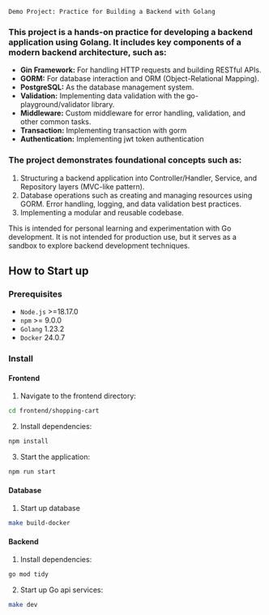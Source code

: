 `Demo Project: Practice for Building a Backend with Golang`

### This project is a hands-on practice for developing a backend application using Golang. It includes key components of a modern backend architecture, such as:

- **Gin Framework:** For handling HTTP requests and building RESTful APIs.
- **GORM:** For database interaction and ORM (Object-Relational Mapping).
- **PostgreSQL:** As the database management system.
- **Validation:** Implementing data validation with the go-playground/validator library.
- **Middleware:** Custom middleware for error handling, validation, and other common tasks.
- **Transaction:** Implementing transaction with gorm
- **Authentication:** Implementing jwt token authentication


### The project demonstrates foundational concepts such as:

1. Structuring a backend application into Controller/Handler, Service, and Repository layers (MVC-like pattern).
2. Database operations such as creating and managing resources using GORM.
Error handling, logging, and data validation best practices.
3. Implementing a modular and reusable codebase.


This is intended for personal learning and experimentation with Go development. It is not intended for production use, but it serves as a sandbox to explore backend development techniques.


## How to Start up

### Prerequisites
- `Node.js` >=18.17.0
- `npm` >= 9.0.0
- `Golang` 1.23.2
- `Docker` 24.0.7

### Install
#### Frontend
1. Navigate to the frontend directory:
```bash
cd frontend/shopping-cart
```
2. Install dependencies:
```bash
npm install
```
3. Start the application:
```bash
npm run start
```

#### Database
1. Start up database
```bash
make build-docker
```

#### Backend
1. Install dependencies:
```bash
go mod tidy
```
2. Start up Go api services:
```bash
make dev
```